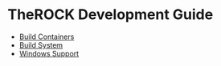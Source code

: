 # TheROCK Development Guide

- [Build Containers](build_containers.md)
- [Build System](build_system.md)
- [Windows Support](windows_support.md)
